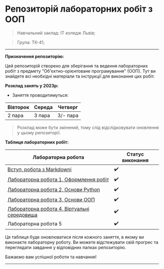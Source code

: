 # Репозиторій лабораторних робіт з ООП
> Навчальний заклад: ІТ коледж Львів;

> Група: ТК-41;
---

**Призначення репозиторію:**

Цей репозиторій створено для зберігання та ведення лабораторних робіт з предмету "Об'єктно-орієнтоване програмування" (ООП). Тут ви знайдете всі необхідні матеріали та інструкції для виконання цих робіт.

**Розклад занять у 2023р:**

- Заняття проводитимуться:

| Вівторок | Середа | Четверг |
|----------|--------|---------|
| 2 пара   | 3 пара | 3/- пара|

> Розклад може бути змінений, тому слід відслідковувати оновлення у цьому репозиторії.

**Таблиця лабораторних робіт:**

| Лабораторна робота | Статус виконання |
|---------------------|------------------|
| [Вступ, робота з Markdowni](/init/README.md)                        | :heavy_check_mark: |
| [Лабораторна робота 1, Оформлення робіт](/laba1/REDME.md)       | :heavy_check_mark: |
| [Лабораторна робота 2, Основи Python]()          | :heavy_check_mark: |
| [Лабораторна робота 3, Основи ООП]()            | :heavy_check_mark: |
| [Лабораторна робота 4, Віртуальні середовища](/laba4/README.md)   | :heavy_check_mark: |
| Лабораторна робота 5  | :heavy_check_mark: |

Ця таблиця буде оновлюватися після кожного заняття, в якому ви виконаєте лабораторну роботу. Ви можете відстежувати свій прогрес та переглядати завдання у відповідних папках репозиторію.

Бажаємо вам успішної роботи та навчання!

---